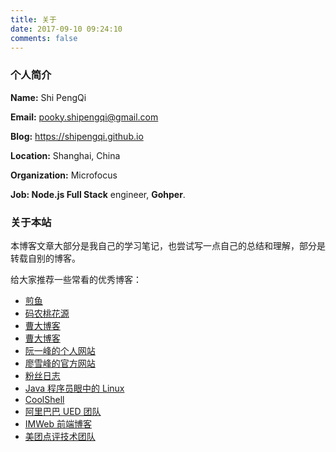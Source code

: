 ```yaml
---
title: 关于
date: 2017-09-10 09:24:10
comments: false
---
```



### 个人简介
**Name:** Shi PengQi

**Email:** pooky.shipengqi@gmail.com

**Blog:** https://shipengqi.github.io

**Location:** Shanghai, China

**Organization:** Microfocus

**Job: Node.js Full Stack** engineer, **Gohper**.

### 关于本站

本博客文章大部分是我自己的学习笔记，也尝试写一点自己的总结和理解，部分是转载自别的博客。

给大家推荐一些常看的优秀博客：
- [煎鱼](https://eddycjy.com/)
- [码农桃花源](https://qcrao.com/)
- [曹大博客](https://xargin.com/)  
- [曹大博客](https://xargin.com/)  
- [阮一峰的个人网站](http://www.ruanyifeng.com/home.html)
- [廖雪峰的官方网站](https://www.liaoxuefeng.com/)
- [粉丝日志](http://blog.fens.me/)
- [Java 程序员眼中的 Linux](https://github.com/judasn/Linux-Tutorial)
- [CoolShell](https://coolshell.cn/)
- [阿里巴巴 UED 团队](http://www.aliued.com/)
- [IMWeb 前端博客](http://imweb.io/topic/tab/all)
- [美团点评技术团队](https://tech.meituan.com/)

